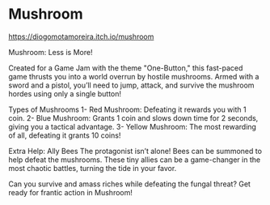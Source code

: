 # Mushroom

https://diogomotamoreira.itch.io/mushroom

Mushroom: Less is More!

Created for a Game Jam with the theme "One-Button," this fast-paced game thrusts you into a world overrun by hostile mushrooms. Armed with a sword and a pistol, you’ll need to jump, attack, and survive the mushroom hordes using only a single button!

Types of Mushrooms
1- Red Mushroom: Defeating it rewards you with 1 coin.
2- Blue Mushroom: Grants 1 coin and slows down time for 2 seconds, giving you a tactical advantage.
3- Yellow Mushroom: The most rewarding of all, defeating it grants 10 coins!

Extra Help: Ally Bees
The protagonist isn’t alone! Bees can be summoned to help defeat the mushrooms. These tiny allies can be a game-changer in the most chaotic battles, turning the tide in your favor.

Can you survive and amass riches while defeating the fungal threat? Get ready for frantic action in Mushroom!

